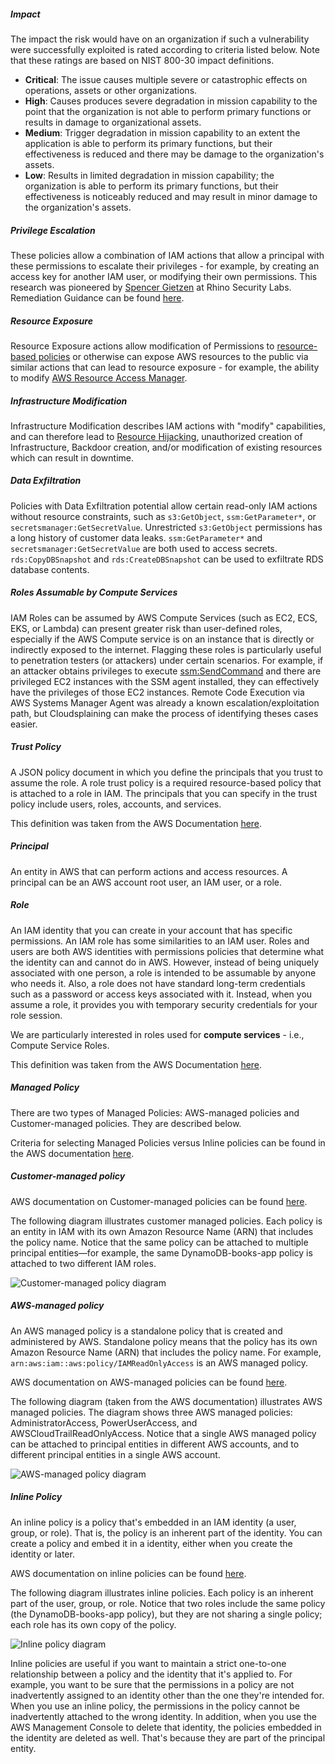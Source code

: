 
##### Impact

The impact the risk would have on an organization if such a vulnerability were successfully exploited is rated according to criteria listed below. Note that these ratings are based on NIST 800-30 impact definitions.

* **Critical**: The issue causes multiple severe or catastrophic effects on operations, assets or other organizations.
* **High**: Causes produces severe degradation in mission capability to the point that the organization is not able to perform primary functions or results in damage to organizational assets.
* **Medium**: Trigger degradation in mission capability to an extent the application is able to perform its primary functions, but their effectiveness is reduced and there may be damage to the organization's assets.
* **Low**: Results in limited degradation in mission capability; the organization is able to perform its primary functions, but their effectiveness is noticeably reduced and may result in minor damage to the organization's assets.


##### Privilege Escalation

These policies allow a combination of IAM actions that allow a principal with these permissions to escalate their privileges - for example, by creating an access key for another IAM user, or modifying their own permissions. This research was pioneered by [Spencer Gietzen](https://twitter.com/SpenGietz) at Rhino Security Labs. Remediation Guidance can be found [here](https://rhinosecuritylabs.com/aws/aws-privilege-escalation-methods-mitigation/).


##### Resource Exposure

Resource Exposure actions allow modification of Permissions to [resource-based policies](https://docs.aws.amazon.com/IAM/latest/UserGuide/access_policies_identity-vs-resource.html) or otherwise can expose AWS resources to the public via similar actions that can lead to resource exposure - for example, the ability to modify [AWS Resource Access Manager](https://docs.aws.amazon.com/ram/latest/userguide/what-is.html).


##### Infrastructure Modification

Infrastructure Modification describes IAM actions with "modify" capabilities, and can therefore lead to [Resource Hijacking](https://attack.mitre.org/techniques/T1496/), unauthorized creation of Infrastructure, Backdoor creation, and/or modification of existing resources which can result in downtime.

##### Data Exfiltration

Policies with Data Exfiltration potential allow certain read-only IAM actions without resource constraints, such as `s3:GetObject`, `ssm:GetParameter*`, or `secretsmanager:GetSecretValue`. Unrestricted `s3:GetObject` permissions has a long history of customer data leaks. `ssm:GetParameter*` and `secretsmanager:GetSecretValue` are both used to access secrets. `rds:CopyDBSnapshot` and `rds:CreateDBSnapshot` can be used to exfiltrate RDS database contents.

##### Roles Assumable by Compute Services

IAM Roles can be assumed by AWS Compute Services (such as EC2, ECS, EKS, or Lambda) can present greater risk than user-defined roles, especially if the AWS Compute service is on an instance that is directly or indirectly exposed to the internet. Flagging these roles is particularly useful to penetration testers (or attackers) under certain scenarios. For example, if an attacker obtains privileges to execute [ssm:SendCommand](https://docs.aws.amazon.com/systems-manager/latest/APIReference/API_SendCommand.html) and there are privileged EC2 instances with the SSM agent installed, they can effectively have the privileges of those EC2 instances. Remote Code Execution via AWS Systems Manager Agent was already a known escalation/exploitation path, but Cloudsplaining can make the process of identifying theses cases easier.

##### Trust Policy

A JSON policy document in which you define the principals that you trust to assume the role. A role trust policy is a required resource-based policy that is attached to a role in IAM. The principals that you can specify in the trust policy include users, roles, accounts, and services.

This definition was taken from the AWS Documentation [here](https://docs.aws.amazon.com/IAM/latest/UserGuide/id_roles_terms-and-concepts.html#term_trust-policy).


##### Principal

An entity in AWS that can perform actions and access resources. A principal can be an AWS account root user, an IAM user, or a role.

##### Role

An IAM identity that you can create in your account that has specific permissions. An IAM role has some similarities to an IAM user. Roles and users are both AWS identities with permissions policies that determine what the identity can and cannot do in AWS. However, instead of being uniquely associated with one person, a role is intended to be assumable by anyone who needs it. Also, a role does not have standard long-term credentials such as a password or access keys associated with it. Instead, when you assume a role, it provides you with temporary security credentials for your role session.

We are particularly interested in roles used for **compute services** - i.e., Compute Service Roles.

This definition was taken from the AWS Documentation [here](https://docs.aws.amazon.com/IAM/latest/UserGuide/id_roles_terms-and-concepts.html#iam-term-role).

##### Managed Policy

There are two types of Managed Policies: AWS-managed policies and Customer-managed policies. They are described below.

Criteria for selecting Managed Policies versus Inline policies can be found in the AWS documentation [here](https://docs.aws.amazon.com/IAM/latest/UserGuide/access_policies_managed-vs-inline.html#choosing-managed-or-inline).

##### Customer-managed policy

AWS documentation on Customer-managed policies can be found [here](https://docs.aws.amazon.com/IAM/latest/UserGuide/access_policies_managed-vs-inline.html#customer-managed-policies).

The following diagram illustrates customer managed policies. Each policy is an entity in IAM with its own Amazon Resource Name (ARN) that includes the policy name. Notice that the same policy can be attached to multiple principal entities—for example, the same DynamoDB-books-app policy is attached to two different IAM roles.

![Customer-managed policy diagram](https://docs.aws.amazon.com/IAM/latest/UserGuide/images/policies-customer-managed-policies.diagram.png)

##### AWS-managed policy

An AWS managed policy is a standalone policy that is created and administered by AWS. Standalone policy means that the policy has its own Amazon Resource Name (ARN) that includes the policy name. For example, `arn:aws:iam::aws:policy/IAMReadOnlyAccess` is an AWS managed policy.

AWS documentation on AWS-managed policies can be found [here](https://docs.aws.amazon.com/IAM/latest/UserGuide/access_policies_managed-vs-inline.html#aws-managed-policies).

The following diagram (taken from the AWS documentation) illustrates AWS managed policies. The diagram shows three AWS managed policies: AdministratorAccess, PowerUserAccess, and AWSCloudTrailReadOnlyAccess. Notice that a single AWS managed policy can be attached to principal entities in different AWS accounts, and to different principal entities in a single AWS account.

![AWS-managed policy diagram](https://docs.aws.amazon.com/IAM/latest/UserGuide/images/policies-aws-managed-policies.diagram.png)

##### Inline Policy

An inline policy is a policy that's embedded in an IAM identity (a user, group, or role). That is, the policy is an inherent part of the identity. You can create a policy and embed it in a identity, either when you create the identity or later.

AWS documentation on inline policies can be found [here](https://docs.aws.amazon.com/IAM/latest/UserGuide/access_policies_managed-vs-inline.html#inline-policies).

The following diagram illustrates inline policies. Each policy is an inherent part of the user, group, or role. Notice that two roles include the same policy (the DynamoDB-books-app policy), but they are not sharing a single policy; each role has its own copy of the policy.

![Inline policy diagram](https://docs.aws.amazon.com/IAM/latest/UserGuide/images/policies-inline-policies.diagram.png)

Inline policies are useful if you want to maintain a strict one-to-one relationship between a policy and the identity that it's applied to. For example, you want to be sure that the permissions in a policy are not inadvertently assigned to an identity other than the one they're intended for. When you use an inline policy, the permissions in the policy cannot be inadvertently attached to the wrong identity. In addition, when you use the AWS Management Console to delete that identity, the policies embedded in the identity are deleted as well. That's because they are part of the principal entity.
